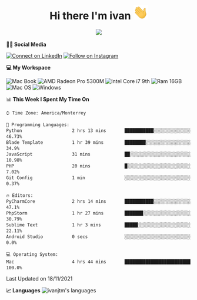 <h1 align="center">Hi there I'm ivan <img src="https://raw.githubusercontent.com/ABSphreak/ABSphreak/master/gifs/Hi.gif" width="40px" /></h1>
<div align="center">
<img src="http://github-readme-streak-stats.herokuapp.com?user=ivanjtm&hide_border=true&background=00000000&border=FFFFFF00&sideNums=A8A8A8&sideLabels=A8A8A8&currStreakNum=FFC93C&dates=A8A8A8)](https://git.io/streak-stats"/>
</div>

**👦🏻 Social Media**

[![Connect on LinkedIn](https://img.shields.io/badge/LinkedIn-%230077B5.svg?&style=flat-square&logo=linkedin&logoColor=white)](https://www.linkedin.com/in/ivanjtm)
[![Follow on Instagram](https://img.shields.io/badge/Instagram-E4405F?style=flat-square&logo=instagram&logoColor=white)](https://www.instagram.com/ivanjtm)

**💻 My Workspace**

![Mac Book](https://img.shields.io/badge/Apple-MacBook_Pro_2019-999999?style=flat-square&logo=apple&logoColor=white)
![AMD Radeon Pro 5300M](https://img.shields.io/badge/AMD-Radeon_Pro_5300M-ED1C24?style=flat-square&logo=amd&logoColor=white)
![Intel Core i7 9th](https://img.shields.io/badge/Intel-Core_i7_9th-0071C5?style=flat-square&logo=intel&logoColor=white)
![Ram 16GB](https://img.shields.io/badge/RAM-16GB-230071C5?style=flat-square&logoColor=white)
![Mac OS](https://img.shields.io/badge/Mac%20OS-000000?style=flat-square&logo=apple&logoColor=white)
![Windows](https://img.shields.io/badge/Windows-0078D6?style=flat-square&logo=windows&logoColor=white)


<!--START_SECTION:waka-->
📊 **This Week I Spent My Time On** 

```text
⌚︎ Time Zone: America/Monterrey

💬 Programming Languages: 
Python                   2 hrs 13 mins       ███████████░░░░░░░░░░░░░░   46.73% 
Blade Template           1 hr 39 mins        ████████░░░░░░░░░░░░░░░░░   34.9% 
JavaScript               31 mins             ██░░░░░░░░░░░░░░░░░░░░░░░   10.98% 
PHP                      20 mins             █░░░░░░░░░░░░░░░░░░░░░░░░   7.02% 
Git Config               1 min               ░░░░░░░░░░░░░░░░░░░░░░░░░   0.37%

🔥 Editors: 
PyCharmCore              2 hrs 14 mins       ███████████░░░░░░░░░░░░░░   47.1% 
PhpStorm                 1 hr 27 mins        ███████░░░░░░░░░░░░░░░░░░   30.79% 
Sublime Text             1 hr 3 mins         █████░░░░░░░░░░░░░░░░░░░░   22.11% 
Android Studio           0 secs              ░░░░░░░░░░░░░░░░░░░░░░░░░   0.0%

💻 Operating System: 
Mac                      4 hrs 44 mins       █████████████████████████   100.0%

```


 Last Updated on 18/11/2021
<!--END_SECTION:waka-->
**📈 Languages**
 ![ivanjtm's languages](https://wakatime.com/share/@ivanjtm/a32f83c6-d0c9-49a4-a5ae-d0440b950377.svg)
